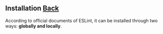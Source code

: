 ## Installation [Back](./../eslint.md)

According to official documents of ESLint, it can be installed through two ways: **globally and locally**.